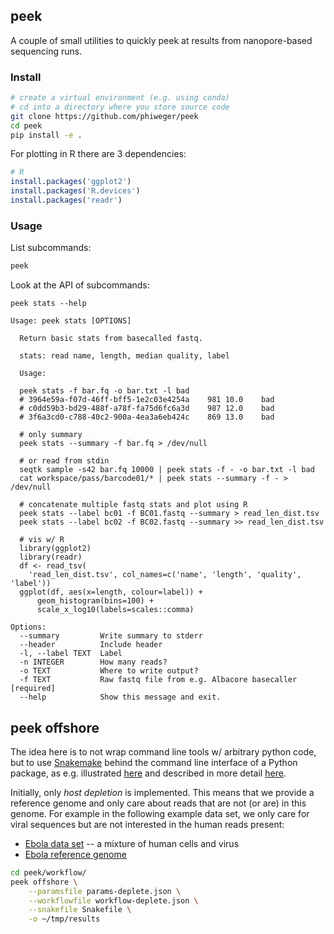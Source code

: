 ## peek

A couple of small utilities to quickly peek at results from nanopore-based sequencing runs.


### Install

```bash
# create a virtual environment (e.g. using conda)
# cd into a directory where you store source code
git clone https://github.com/phiweger/peek
cd peek 
pip install -e .
```

For plotting in R there are 3 dependencies:

```r
# R
install.packages('ggplot2')
install.packages('R.devices')
install.packages('readr')
```


### Usage

List subcommands:

```bash
peek
```

Look at the API of subcommands:

```
peek stats --help

Usage: peek stats [OPTIONS]

  Return basic stats from basecalled fastq.

  stats: read name, length, median quality, label

  Usage:

  peek stats -f bar.fq -o bar.txt -l bad
  # 3964e59a-f07d-46ff-bff5-1e2c03e4254a    981 10.0    bad
  # c0dd59b3-bd29-488f-a78f-fa75d6fc6a3d    987 12.0    bad
  # 3f6a3cd0-c788-40c2-900a-4ea3a6eb424c    869 13.0    bad

  # only summary
  peek stats --summary -f bar.fq > /dev/null

  # or read from stdin
  seqtk sample -s42 bar.fq 10000 | peek stats -f - -o bar.txt -l bad
  cat workspace/pass/barcode01/* | peek stats --summary -f - > /dev/null

  # concatenate multiple fastq stats and plot using R
  peek stats --label bc01 -f BC01.fastq --summary > read_len_dist.tsv
  peek stats --label bc02 -f BC02.fastq --summary >> read_len_dist.tsv

  # vis w/ R
  library(ggplot2)
  library(readr)
  df <- read_tsv(
    'read_len_dist.tsv', col_names=c('name', 'length', 'quality', 'label'))
  ggplot(df, aes(x=length, colour=label)) +
      geom_histogram(bins=100) +
      scale_x_log10(labels=scales::comma)

Options:
  --summary         Write summary to stderr
  --header          Include header
  -l, --label TEXT  Label
  -n INTEGER        How many reads?
  -o TEXT           Where to write output?
  -f TEXT           Raw fastq file from e.g. Albacore basecaller  [required]
  --help            Show this message and exit.
```


## peek offshore

The idea here is to not wrap command line tools w/ arbitrary python code, but to use [Snakemake](http://snakemake.readthedocs.io/en/latest/) behind the command line interface of a Python package, as e.g. illustrated [here](https://github.com/ctb/2018-snakemake-cli) and described in more detail [here](http://ivory.idyll.org/blog/2018-workflows-applications.html).

Initially, only _host depletion_ is implemented. This means that we provide a reference genome and only care about reads that are not (or are) in this genome. For example in the following example data set, we only care for viral sequences but are not interested in the human reads present:

- [Ebola data set](https://www.ncbi.nlm.nih.gov/sra/SRX3544109[accn]) -- a mixture of human cells and virus
- [Ebola reference genome](https://www.ncbi.nlm.nih.gov/nuccore/LT605058.1)

```bash
cd peek/workflow/
peek offshore \
    --paramsfile params-deplete.json \
    --workflowfile workflow-deplete.json \
    --snakefile Snakefile \
    -o ~/tmp/results
```



